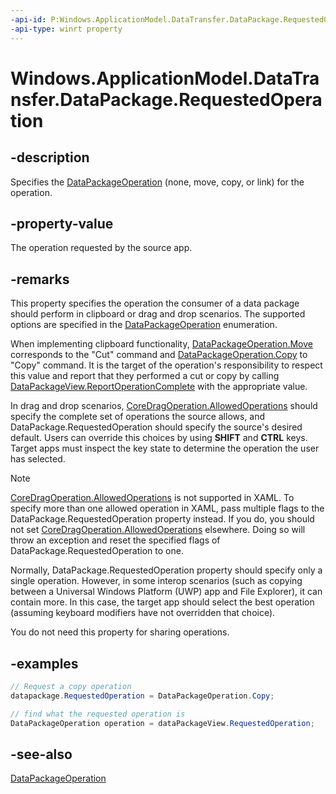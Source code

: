 ```yaml
---
-api-id: P:Windows.ApplicationModel.DataTransfer.DataPackage.RequestedOperation
-api-type: winrt property
---
```


<!-- Property syntax
public Windows.ApplicationModel.DataTransfer.DataPackageOperation RequestedOperation { get;  set; }
-->

# Windows.ApplicationModel.DataTransfer.DataPackage.RequestedOperation

## -description
Specifies the [DataPackageOperation](datapackageoperation.md) (none, move, copy, or link) for the operation.

## -property-value
The operation requested by the source app.

## -remarks
This property specifies the operation the consumer of a data package should perform in clipboard or drag and drop scenarios. The supported options are specified in the [DataPackageOperation](datapackageoperation.md) enumeration.

When implementing clipboard functionality, [DataPackageOperation.Move](datapackageoperation.md) corresponds to the "Cut" command and [DataPackageOperation.Copy](datapackageoperation.md) to "Copy" command. It is the target of the operation's responsibility to respect this value and report that they performed a cut or copy by calling [DataPackageView.ReportOperationComplete](datapackageview_reportoperationcompleted_467480582.md) with the appropriate value.

In drag and drop scenarios, [CoreDragOperation.AllowedOperations](../windows.applicationmodel.datatransfer.dragdrop.core/coredraginfo_allowedoperations.md) should specify the complete set of operations the source allows, and DataPackage.RequestedOperation should specify the source's desired default. Users can override this choices by using **SHIFT** and **CTRL** keys. Target apps must inspect the key state to determine the operation the user has selected. 

> [!NOTE]
> [CoreDragOperation.AllowedOperations](../windows.applicationmodel.datatransfer.dragdrop.core/coredraginfo_allowedoperations.md) is not supported in XAML. To specify more than one allowed operation in XAML, pass multiple flags to the DataPackage.RequestedOperation property instead. If you do, you should not set [CoreDragOperation.AllowedOperations](../windows.applicationmodel.datatransfer.dragdrop.core/coredraginfo_allowedoperations.md) elsewhere. Doing so will throw an exception and reset the specified flags of DataPackage.RequestedOperation to one.

Normally, DataPackage.RequestedOperation property should specify only a single operation. However, in some interop scenarios (such as copying between a Universal Windows Platform (UWP) app and File Explorer), it can contain more. In this case, the target app should select the best operation (assuming keyboard modifiers have not overridden that choice).

You do not need this property for sharing operations.

## -examples
```csharp
// Request a copy operation 
datapackage.RequestedOperation = DataPackageOperation.Copy;

// find what the requested operation is
DataPackageOperation operation = dataPackageView.RequestedOperation;
```

## -see-also
[DataPackageOperation](datapackageoperation.md)
